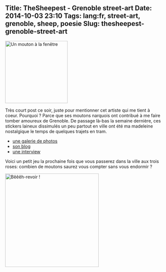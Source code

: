 Title: TheSheepest - Grenoble street-art
Date: 2014-10-03 23:10
Tags: lang:fr, street-art, grenoble, sheep, poesie
Slug: thesheepest-grenoble-street-art
---
<img src="images/2014/Oct/thesheepest_windowhead.jpg" alt="Un mouton à la fenêtre" width="200" style="display:block;">

Très court post ce soir, juste pour mentionner cet artiste qui me tient à coeur. Pourquoi ? Parce que ses moutons narquois ont contribué à me faire tomber amoureux de Grenoble. De passage là-bas la semaine dernière, ces stickers laineux dissimulés un peu partout en ville ont été ma madeleine nostalgique le temps de quelques trajets en tram.

- [une galerie de photos](http://flickrhivemind.net/Tags/thesheepest/Interesting)
- [son blog](//thesheepest.blogspot.fr/)
- [une interview](//www.glazedmag.fr/actualites/the-sheepest-dessine-moi-des-moutons.html)

Voici un petit jeu la prochaine fois que vous passerez dans la ville aux trois roses: combien de moutons saurez vous compter sans vous endormir ?

<img src="images/2014/Oct/thesheepest_chimney.jpg" alt="Bêêêh-revoir !" width="300" style="display:block;">
